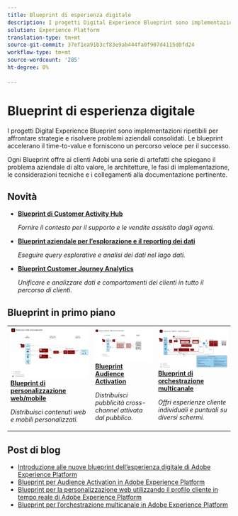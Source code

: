 ```yaml
---
title: Blueprint di esperienza digitale
description: I progetti Digital Experience Blueprint sono implementazioni ripetibili per affrontare strategie e risolvere problemi aziendali consolidati. Accelerano il time-to-value e forniscono un percorso veloce per il successo.
solution: Experience Platform
translation-type: tm+mt
source-git-commit: 37ef1ea91b3cf83e9ab444fa0f907d4115d0fd24
workflow-type: tm+mt
source-wordcount: '285'
ht-degree: 0%

---
```



# Blueprint di esperienza digitale

I progetti Digital Experience Blueprint sono implementazioni ripetibili per affrontare strategie e risolvere problemi aziendali consolidati. Le blueprint accelerano il time-to-value e forniscono un percorso veloce per il successo.

Ogni Blueprint offre ai clienti Adobi una serie di artefatti che spiegano il problema aziendale di alto valore, le architetture, le fasi di implementazione, le considerazioni tecniche e i collegamenti alla documentazione pertinente.

## Novità

* **[Blueprint di Customer Activity Hub](/help/blueprints/customer-activity-hub/overview.md)**

   *Fornire il contesto per il supporto e le vendite assistito dagli agenti.*
* **[Blueprint aziendale per l’esplorazione e il reporting dei dati](/help/blueprints/data-exploration/overview.md)**

   *Eseguire query esplorative e analisi dei dati nel lago dati.*
* **[Blueprint Customer Journey Analytics](/help/blueprints/customer-journey-analytics/overview.md)**

   *Unificare e analizzare dati e comportamenti dei clienti in tutto il percorso di clienti. &#x200B;*

## Blueprint in primo piano

<table style="table-layout:fixed">
<tr>
  <td>
    <a href="https://experienceleague.adobe.com/docs/blueprints-learn/architecture/web-personalization/overview.html"><img alt="immagine in miniatura per la blueprint "Web Personalization"" src="web-personalization/assets/personalization.svg" /></a>
    <div><a href="https://experienceleague.adobe.com/docs/blueprints-learn/architecture/web-personalization/overview.html"><strong>Blueprint di personalizzazione web/mobile</strong></a></div>
    <p><em>Distribuisci contenuti web e mobili personalizzati.</em></p>
  </td>
  <td>
    <a href="https://experienceleague.adobe.com/docs/blueprints-learn/architecture/audience-activation/overview.html"><img alt="immagine thumbnail per il blueprint "Audience Activation"" src="audience-activation/assets/aam.svg" /></a>
    <div><a href="https://experienceleague.adobe.com/docs/blueprints-learn/architecture/audience-activation/overview.html"><strong>Blueprint Audience Activation</strong></a></div>
    <p><em>Distribuisci pubblicità cross-channel attivata dal pubblico.</em></p>
  </td>
  <td>
    <a href="https://experienceleague.adobe.com/docs/blueprints-learn/architecture/multi-channel-message-orchestration/overview.html"><img alt="immagine miniatura per il "blueprint multi-channel Orchestration"" src="multi-channel-message-orchestration/assets/aepbatch.svg" /></a>
    <div><a href="https://experienceleague.adobe.com/docs/blueprints-learn/architecture/multi-channel-message-orchestration/overview.html"><strong>Blueprint di orchestrazione multicanale</strong></a></div>
    <p><em>Offri esperienze cliente individuali e puntuali su diversi schermi.</em></p>
  </td>
</tr>
</table>


## Post di blog

* [Introduzione alle nuove blueprint dell’esperienza digitale di Adobe Experience Platform](https://medium.com/adobetech/introducing-adobe-experience-platforms-new-digital-experience-blueprints-93a6b5f5da7c)
* [Blueprint per Audience Activation in Adobe Experience Platform](https://medium.com/adobetech/a-blueprint-for-audience-activation-in-adobe-experience-platform-b2b30fae90fd)
* [Blueprint per la personalizzazione web utilizzando il profilo cliente in tempo reale di Adobe Experience Platform](https://medium.com/adobetech/blueprint-for-web-personalization-using-adobe-experience-platform-real-time-customer-profile-fef2ce7a4b2f)
* [Blueprint per l’orchestrazione multicanale in Adobe Experience Platform](https://medium.com/adobetech/blueprint-for-multi-channel-orchestration-in-adobe-experience-platform-c68317e94184)
